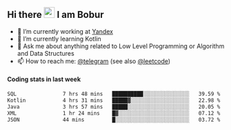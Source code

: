 ## Hi there <img src="https://media.giphy.com/media/hvRJCLFzcasrR4ia7z/giphy.gif" width="25px" height="25px"> I am Bobur

- 💼 I’m currently working at [Yandex](https://yandex.ru/)
- 🌱 I’m currently learning Kotlin
- 💬 Ask me about anything related to Low Level Programming or Algorithm and Data Structures
- 📫 How to reach me: [@telegram](https://t.me/octoant) (see also [@leetcode](https://leetcode.com/octoant/))    

#### Coding stats in last week

<!--START_SECTION:waka-->

```txt
SQL               7 hrs 48 mins   ██████████░░░░░░░░░░░░░░░   39.59 %
Kotlin            4 hrs 31 mins   █████▓░░░░░░░░░░░░░░░░░░░   22.98 %
Java              3 hrs 57 mins   █████░░░░░░░░░░░░░░░░░░░░   20.05 %
XML               1 hr 24 mins    █▓░░░░░░░░░░░░░░░░░░░░░░░   07.12 %
JSON              44 mins         █░░░░░░░░░░░░░░░░░░░░░░░░   03.72 %
```

<!--END_SECTION:waka-->
